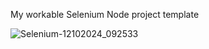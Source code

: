 My workable Selenium Node project template

![Selenium-12102024_092533](https://github.com/user-attachments/assets/d54bd299-9b46-4926-a2a9-e3c02c3cc038)
